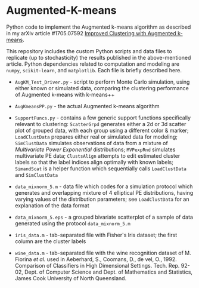 # Augmented-K-means
Python code to implement the Augmented k-means algorithm as described in my arXiv article #1705.07592 [Improved Clustering with Augmented k-means](http://arxiv.org/abs/1705.07592v1).

This repository includes the custom Python scripts and data files to replicate (up to stochasticity) the results published in the above-mentioned article. Python dependencies related to computation and modeling are `numpy`, `scikit-learn`, and `matplotlib`. Each file is briefly described here.

- `AugKM_Test_Driver.py` - script to perform Monte Carlo simulation, using either known or simulated data, comparing the clustering performance of Augmented k-means with k-means++

- `AugKmeansPP.py` - the actual Augmented k-means algorithm

- `SupportFuncs.py` - contains a few generic support functions specifically relevant to clustering: `ScatterGrpd` generates either a 2d or 3d scatter plot of grouped data, with each group using a different color & marker; `LoadClustData` prepares either real or simulated data for modeling; `SimClustData` simulates observations of data from a mixture of *Multivariate Power Exponential* distributions; `MVPexpRnd` simulates multivariate PE data; `ClustsAlign` attempts to edit estimated cluster labels so that the label indices align optimally with known labels; `SimandScat` is a helper function which sequentially calls `LoadClustData` and `SimClustData`

- `data_mixnorm_5.m` - data file which codes for a simulation protocol which generates and overlapping mixture of 4 elliptical PE distributions, having varying values of the distribution parameters; see `LoadClustData` for an explanation of the data format

- `data_mixnorm_5.eps` - a grouped bivariate scatterplot of a sample of data generated using the protocol `data_mixnorm_5.m`

- `iris_data.m` - tab-separated file with Fisher's Iris dataset; the first column are the cluster labels

- `wine_data.m` - tab-separated file with the wine recognition dataset of M. Fiorina *et al.* used in Aeberhard, S., Coomans, D., de vel, O., 1992. Comparison of Classifiers in High Dimensional Settings. Tech. Rep. 92-02, Dept. of Computer Science and Dept. of Mathematics and Statistics, James Cook University of North Queensland.
